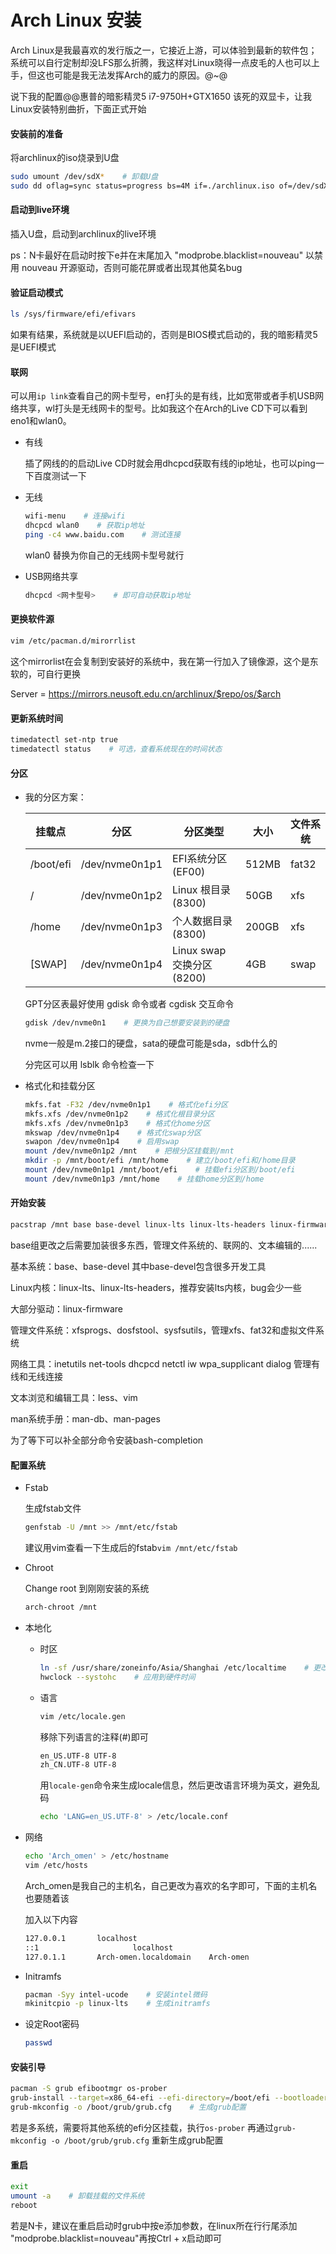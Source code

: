 # Arch Linux 安装

Arch Linux是我最喜欢的发行版之一，它接近上游，可以体验到最新的软件包；系统可以自行定制却没LFS那么折腾，我这样对Linux晓得一点皮毛的人也可以上手，但这也可能是我无法发挥Arch的威力的原因。@~@

说下我的配置@@惠普的暗影精灵5 i7-9750H+GTX1650 该死的双显卡，让我Linux安装特别曲折，下面正式开始

#### 安装前的准备

将archlinux的iso烧录到U盘

```sh
sudo umount /dev/sdX*    # 卸载U盘
sudo dd oflag=sync status=progress bs=4M if=./archlinux.iso of=/dev/sdX    # 烧录iso
```

#### 启动到live环境

插入U盘，启动到archlinux的live环境

ps：N卡最好在启动时按下e并在末尾加入 "modprobe.blacklist=nouveau" 以禁用 nouveau 开源驱动，否则可能花屏或者出现其他莫名bug

#### 验证启动模式

```sh
ls /sys/firmware/efi/efivars
```

如果有结果，系统就是以UEFI启动的，否则是BIOS模式启动的，我的暗影精灵5是UEFI模式

#### 联网

可以用`ip link`查看自己的网卡型号，en打头的是有线，比如宽带或者手机USB网络共享，wl打头是无线网卡的型号。比如我这个在Arch的Live CD下可以看到eno1和wlan0。

- 有线

  插了网线的的启动Live CD时就会用dhcpcd获取有线的ip地址，也可以ping一下百度测试一下

- 无线

  ```sh
  wifi-menu    # 连接wifi
  dhcpcd wlan0    # 获取ip地址
  ping -c4 www.baidu.com    # 测试连接
  ```

  wlan0 替换为你自己的无线网卡型号就行

- USB网络共享

  ```sh
  dhcpcd <网卡型号>    # 即可自动获取ip地址
  ```

#### 更换软件源

```sh
vim /etc/pacman.d/mirorrlist
```

这个mirrorlist在会复制到安装好的系统中，我在第一行加入了镜像源，这个是东软的，可自行更换 

Server = <https://mirrors.neusoft.edu.cn/archlinux/$repo/os/$arch>

#### 更新系统时间

```sh
timedatectl set-ntp true
timedatectl status    # 可选，查看系统现在的时间状态
```

#### 分区

- 我的分区方案：

    | 挂载点    | 分区           | 分区类型                   | 大小  | 文件系统 |
    | --------- | -------------- | -------------------------- | ----- | -------- |
    | /boot/efi | /dev/nvme0n1p1 | EFI系统分区(EF00)        | 512MB | fat32    |
    | /         | /dev/nvme0n1p2 | Linux 根目录(8300)       | 50GB  | xfs      |
    | /home     | /dev/nvme0n1p3 | 个人数据目录(8300)       | 200GB | xfs      |
    | [SWAP]    | /dev/nvme0n1p4 | Linux swap交换分区(8200) | 4GB   | swap     |

    GPT分区表最好使用 gdisk 命令或者 cgdisk 交互命令

    ```sh
    gdisk /dev/nvme0n1    # 更换为自己想要安装到的硬盘
    ```

    nvme一般是m.2接口的硬盘，sata的硬盘可能是sda，sdb什么的

    分完区可以用 lsblk 命令检查一下

- 格式化和挂载分区

  ```sh
  mkfs.fat -F32 /dev/nvme0n1p1    # 格式化efi分区
  mkfs.xfs /dev/nvme0n1p2    # 格式化根目录分区
  mkfs.xfs /dev/nvme0n1p3    # 格式化home分区
  mkswap /dev/nvme0n1p4    # 格式化swap分区
  swapon /dev/nvme0n1p4    # 启用swap
  mount /dev/nvme0n1p2 /mnt    # 把根分区挂载到/mnt
  mkdir -p /mnt/boot/efi /mnt/home    # 建立/boot/efi和/home目录
  mount /dev/nvme0n1p1 /mnt/boot/efi    # 挂载efi分区到/boot/efi
  mount /dev/nvme0n1p3 /mnt/home    # 挂载home分区到/home
  ```

#### 开始安装

```sh
pacstrap /mnt base base-devel linux-lts linux-lts-headers linux-firmware dosfstools xfsprogs sysfsutils inetutils net-tools dhcpcd netctl iw wpa_supplicant dialog less vim man-db man-pages bash-completion
```

base组更改之后需要加装很多东西，管理文件系统的、联网的、文本编辑的......

基本系统：base、base-devel 其中base-devel包含很多开发工具

Linux内核：linux-lts、linux-lts-headers，推荐安装lts内核，bug会少一些

大部分驱动：linux-firmware

管理文件系统：xfsprogs、dosfstool、sysfsutils，管理xfs、fat32和虚拟文件系统

网络工具：inetutils net-tools dhcpcd netctl iw wpa_supplicant dialog 管理有线和无线连接

文本浏览和编辑工具：less、vim

man系统手册：man-db、man-pages

为了等下可以补全部分命令安装bash-completion

#### 配置系统

- Fstab

  生成fstab文件

  ```sh
  genfstab -U /mnt >> /mnt/etc/fstab
  ```

  建议用vim查看一下生成后的fstab`vim /mnt/etc/fstab`

- Chroot

  Change root 到刚刚安装的系统

  ```sh
  arch-chroot /mnt
  ```

- 本地化

  - 时区

    ```sh
    ln -sf /usr/share/zoneinfo/Asia/Shanghai /etc/localtime    # 更改时区
    hwclock --systohc    # 应用到硬件时间
    ```

  - 语言

    ```sh
    vim /etc/locale.gen
    ```

    移除下列语言的注释(#)即可

    ```sh
    en_US.UTF-8 UTF-8
    zh_CN.UTF-8 UTF-8
    ```
    

    用`locale-gen`命令来生成locale信息，然后更改语言环境为英文，避免乱码
    
    ```sh
    echo 'LANG=en_US.UTF-8' > /etc/locale.conf
    ```

- 网络

  ```sh
  echo 'Arch_omen' > /etc/hostname
  vim /etc/hosts
  ```

  Arch_omen是我自己的主机名，自己更改为喜欢的名字即可，下面的主机名也要随着该

  加入以下内容

  ```sh
  127.0.0.1       localhost
  ::1                     localhost
  127.0.1.1       Arch-omen.localdomain    Arch-omen
  ```

- Initramfs

  ```sh
  pacman -Syy intel-ucode    # 安装intel微码
  mkinitcpio -p linux-lts    # 生成initramfs
  ```
  
- 设定Root密码

  ```sh
  passwd
  ```

#### 安装引导

```sh
pacman -S grub efibootmgr os-prober
grub-install --target=x86_64-efi --efi-directory=/boot/efi --bootloader-id=GRUB_ARCH --recheck    # 安装grub引导
grub-mkconfig -o /boot/grub/grub.cfg    # 生成grub配置
```

若是多系统，需要将其他系统的efi分区挂载，执行`os-prober` 再通过`grub-mkconfig -o /boot/grub/grub.cfg` 重新生成grub配置

#### 重启

```sh
exit
umount -a    # 卸载挂载的文件系统
reboot
```

若是N卡，建议在重启启动时grub中按e添加参数，在linux所在行行尾添加 "modprobe.blacklist=nouveau"再按Ctrl + x启动即可